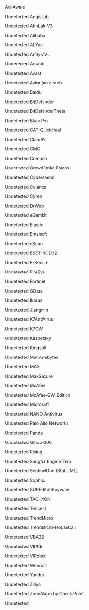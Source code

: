 Ad-Aware

Undetected
AegisLab

Undetected
AhnLab-V3

Undetected
Alibaba

Undetected
ALYac

Undetected
Antiy-AVL

Undetected
Arcabit

Undetected
Avast

Undetected
Avira (no cloud)

Undetected
Baidu

Undetected
BitDefender

Undetected
BitDefenderTheta

Undetected
Bkav Pro

Undetected
CAT-QuickHeal

Undetected
ClamAV

Undetected
CMC

Undetected
Comodo

Undetected
CrowdStrike Falcon

Undetected
Cybereason

Undetected
Cylance

Undetected
Cyren

Undetected
DrWeb

Undetected
eGambit

Undetected
Elastic

Undetected
Emsisoft

Undetected
eScan

Undetected
ESET-NOD32

Undetected
F-Secure

Undetected
FireEye

Undetected
Fortinet

Undetected
GData

Undetected
Ikarus

Undetected
Jiangmin

Undetected
K7AntiVirus

Undetected
K7GW

Undetected
Kaspersky

Undetected
Kingsoft

Undetected
Malwarebytes

Undetected
MAX

Undetected
MaxSecure

Undetected
McAfee

Undetected
McAfee-GW-Edition

Undetected
Microsoft

Undetected
NANO-Antivirus

Undetected
Palo Alto Networks

Undetected
Panda

Undetected
Qihoo-360

Undetected
Rising

Undetected
Sangfor Engine Zero

Undetected
SentinelOne (Static ML)

Undetected
Sophos

Undetected
SUPERAntiSpyware

Undetected
TACHYON

Undetected
Tencent

Undetected
TrendMicro

Undetected
TrendMicro-HouseCall

Undetected
VBA32

Undetected
VIPRE

Undetected
ViRobot

Undetected
Webroot

Undetected
Yandex

Undetected
Zillya

Undetected
ZoneAlarm by Check Point

Undetected
